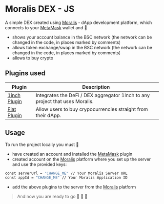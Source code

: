 # Moralis DEX - JS
A simple DEX created using [Moralis](https://moralis.io/) - dApp development platform, which connects to your [MetaMask](https://metamask.io/) wallet and :eyes:
 
- shows your account balance in the BSC network (the network can be changed in the code, in places marked by comments)
- allows token exchange/swap in the BSC network (the network can be changed in the code, in places marked by comments)
- allows to buy crypto

## Plugins used 
| Plugin | Description |
| ------ | ------ |
| [1inch Plugin](https://moralis.io/plugins/1inch/) |  Integrates the DeFi / DEX aggregator 1Inch to any project that uses Moralis. |
| [Fiat Plugin](https://moralis.io/plugins/fiat/) | Allow users to buy crypocurrencies straight from their dApp. |

## Usage 
To run the project locally you must :eyes:

- have created an account and installed the [MetaMask](https://metamask.io/) plugin
- created account on the [Moralis](https://moralis.io/) platform where you set up the server and use the provided keys: 
```sh
const serverUrl = "CHANGE_ME" // Your Moralis Server URL
const appId = "CHANGE_ME" // Your Moralis Application ID
```
- add the above plugins to the server from the [Moralis](https://moralis.io/) platform


> And now you are ready to go :rocket: :rocket: :rocket:

